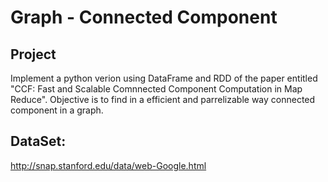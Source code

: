 # Graph - Connected Component 

## Project

Implement a python verion using DataFrame and RDD of the paper entitled "CCF: Fast and Scalable Comnnected Component Computation in Map Reduce". 
Objective is to find in a efficient and parrelizable way connected component in a graph. 

## DataSet:

http://snap.stanford.edu/data/web-Google.html


